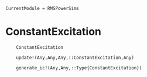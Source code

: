 ```@meta
CurrentModule = RMSPowerSims
```
# ConstantExcitation
```@docs
    ConstantExcitation
```
```@docs
    update!(Any,Any,Any,::ConstantExcitation,Any)
```
```@docs
    generate_ic!(Any,Any,::Type{ConstantExcitation})
```


